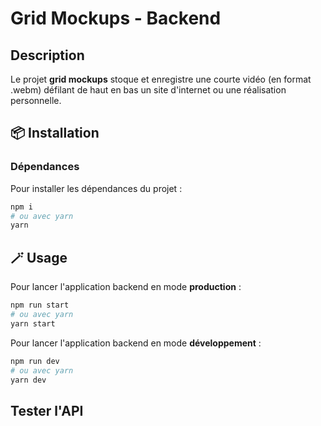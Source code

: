 # Grid Mockups - Backend

## **Description**

Le projet **grid mockups** stoque et enregistre une courte vidéo (en format .webm) défilant de haut en bas un site d'internet ou une réalisation personnelle. 

## 📦 **Installation**

### **Dépendances**

Pour installer les dépendances du projet :

```bash
npm i
# ou avec yarn
yarn
```

## 🪄 **Usage**

Pour lancer l'application backend en mode **production** :

```bash
npm run start
# ou avec yarn
yarn start
```

Pour lancer l'application backend en mode **développement** :

```bash
npm run dev
# ou avec yarn
yarn dev
```

## Tester l'API

